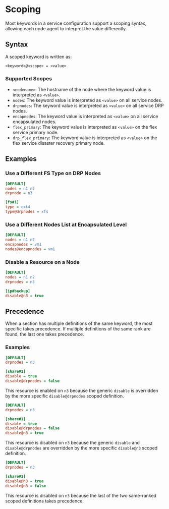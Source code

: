 # Scoping

Most keywords in a service configuration support a scoping syntax, allowing each node agent to interpret the value differently.

## Syntax

A scoped keyword is written as:

```
<keyword>@<scope> = <value>
```

### Supported Scopes

- `<nodename>`: The hostname of the node where the keyword value is interpreted as `<value>`.
- `nodes`: The keyword value is interpreted as `<value>` on all service nodes.
- `drpnodes`: The keyword value is interpreted as `<value>` on all service DRP nodes.
- `encapnodes`: The keyword value is interpreted as `<value>` on all service encapsulated nodes.
- `flex_primary`: The keyword value is interpreted as `<value>` on the flex service primary node.
- `drp_flex_primary`: The keyword value is interpreted as `<value>` on the flex service disaster recovery primary node.

## Examples

### Use a Different FS Type on DRP Nodes

```ini
[DEFAULT]
nodes = n1 n2
drpnode = n3

[fs#1]
type = ext4
type@drpnodes = xfs
```

### Use a Different Nodes List at Encapsulated Level

```ini
[DEFAULT]
nodes = n1 n2
encapnodes = vm1
nodes@encapnodes = vm1
```

### Disable a Resource on a Node

```ini
[DEFAULT]
nodes = n1 n2
drpnodes = n3

[ip#backup]
disable@n3 = true
```

## Precedence

When a section has multiple definitions of the same keyword, the most specific takes precedence. If multiple definitions of the same rank are found, the last one takes precedence.

### Examples

```ini
[DEFAULT]
drpnodes = n3

[share#1]
disable = true
disable@drpnodes = false
```

This resource is enabled on `n3` because the generic `disable` is overridden by the more specific `disable@drpnodes` scoped definition.

```ini
[DEFAULT]
drpnodes = n3

[share#1]
disable = true
disable@drpnodes = false
disable@n3 = true
```

This resource is disabled on `n3` because the generic `disable` and `disable@drpnodes` are overridden by the more specific `disable@n3` scoped definition.

```ini
[DEFAULT]
drpnodes = n3

[share#1]
disable@n3 = true
disable@n3 = false
```

This resource is disabled on `n3` because the last of the two same-ranked scoped definitions takes precedence.
